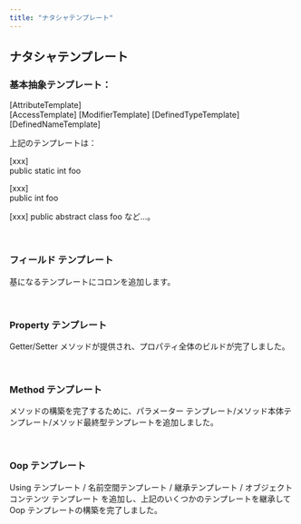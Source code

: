 ```yaml
---
title: "ナタシャテンプレート"
---
```


## ナタシャテンプレート

### 基本抽象テンプレート：

[AttributeTemplate]  
\[AccessTemplate\] \[ModifierTemplate\] \[DefinedTypeTemplate\] \[DefinedNameTemplate\]

上記のテンプレートは：

[xxx]  
public static int foo

[xxx]  
public int foo

[xxx] public abstract class foo など...。

<br/>

### フィールド テンプレート

基になるテンプレートにコロンを追加します。

<br/>

### Property テンプレート

Getter/Setter メソッドが提供され、プロパティ全体のビルドが完了しました。

<br/>

### Method テンプレート

メソッドの構築を完了するために、パラメーター テンプレート/メソッド本体テンプレート/メソッド最終型テンプレートを追加しました。

<br/>

### Oop テンプレート

Using テンプレート / 名前空間テンプレート / 継承テンプレート / オブジェクト コンテンツ テンプレート を追加し、上記のいくつかのテンプレートを継承して Oop テンプレートの構築を完了しました。

<br/>
